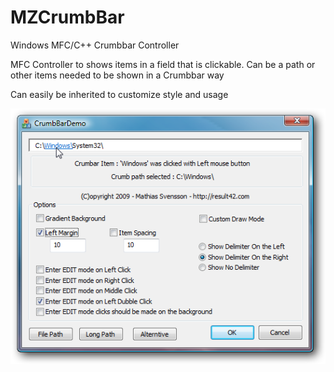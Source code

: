 # MZCrumbBar
Windows MFC/C++ Crumbbar Controller

MFC Controller to shows items in a field that is clickable.
Can be a path or other items needed to be shown in a Crumbbar way

Can easily be inherited to customize style and usage

![Alt text](Doc/MZCrumbBar1.png?raw=true "Image from DemoApp")
